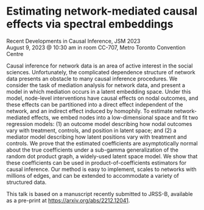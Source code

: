 # Estimating network-mediated causal effects via spectral embeddings  
Recent Developments in Causal Inference, JSM 2023  
August 9, 2023 @ 10:30 am in room CC-707, Metro Toronto Convention Centre 

Causal inference for network data is an area of active interest in the social sciences. Unfortunately, the complicated dependence structure of network data presents an obstacle to many causal inference procedures. We consider the task of mediation analysis for network data, and present a model in which mediation occurs in a latent embedding space. Under this model, node-level interventions have causal effects on nodal outcomes, and these effects can be partitioned into a direct effect independent of the network, and an indirect effect induced by homophily. To estimate network-mediated effects, we embed nodes into a low-dimensional space and fit two regression models: (1) an outcome model describing how nodal outcomes vary with treatment, controls, and position in latent space; and (2) a mediator model describing how latent positions vary with treatment and controls. We prove that the estimated coefficients are asymptotically normal about the true coefficients under a sub-gamma generalization of the random dot product graph, a widely-used latent space model. We show that these coefficients can be used in product-of-coefficients estimators for causal inference. Our method is easy to implement, scales to networks with millions of edges, and can be extended to accommodate a variety of structured data.

This talk is based on a manuscript recently submitted to JRSS-B, available as a pre-print at https://arxiv.org/abs/2212.12041.
